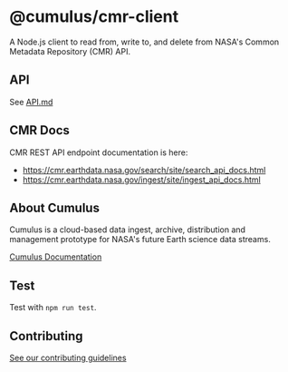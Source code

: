 # @cumulus/cmr-client

A Node.js client to read from, write to, and delete from NASA's Common Metadata Repository (CMR) API.

## API

See [API.md](./API.md)

## CMR Docs

CMR REST API endpoint documentation is here:

- <https://cmr.earthdata.nasa.gov/search/site/search_api_docs.html>
- <https://cmr.earthdata.nasa.gov/ingest/site/ingest_api_docs.html>

## About Cumulus

Cumulus is a cloud-based data ingest, archive, distribution and management prototype for NASA's future Earth science data streams.

[Cumulus Documentation](https://nasa.github.io/cumulus)

## Test

Test with `npm run test`.

## Contributing

[See our contributing guidelines](https://github.com/nasa/cumulus/blob/master/CONTRIBUTING.md)
